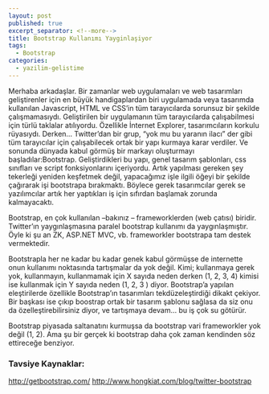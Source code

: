 ```yaml
---
layout: post
published: true
excerpt_separator: <!--more-->
title: Bootstrap Kullanımı Yayginlaşiyor
tags:
  - Bootstrap
categories:
  - yazilim-gelistime
---
```

Merhaba arkadaşlar. Bir zamanlar web uygulamaları ve web tasarımları geliştirenler için en büyük handigaplardan biri uygulamada veya tasarımda kullanılan Javascript, HTML ve CSS’in tüm tarayıcılarda sorunsuz bir şekilde çalışmamasıydı. Geliştirilen bir uygulamanın tüm tarayıcılarda çalışabilmesi için türlü taklalar atılıyordu. Özellikle İnternet Explorer, tasarımcıların korkulu rüyasıydı. Derken… Twitter’dan bir grup, “yok mu bu yaranın ilacı” der gibi tüm tarayıcılar için çalışabilecek ortak bir yapı kurmaya karar verdiler. Ve sonunda dünyada kabul görmüş bir markayı oluşturmayı başladılar:Bootstrap. Geliştirdikleri bu yapı, genel tasarım şablonları, css sınıfları ve script fonksiyonlarını içeriyordu. Artık yapılması gereken şey tekerleği yeniden keşfetmek değil, yapacağımız işle ilgili öğeyi bir şekilde çağırarak işi bootstrapa bırakmaktı. Böylece gerek tasarımcılar gerek se yazılımcılar artık her yaptıkları iş için sıfırdan başlamak zorunda kalmayacaktı.

<!--more-->

Bootstrap, en çok kullanılan –bakınız – frameworklerden (web çatısı) biridir. Twitter’ın yaygınlaşmasına paralel bootstrap kullanımı da yaygınlaşmıştır. Öyle ki şu an ZK, ASP.NET MVC, vb. frameworkler bootstrapa tam destek vermektedir.

Bootstrapla her ne kadar bu kadar genek kabul görmüşse de internette onun kullanımı noktasında tartışmalar da yok değil. Kimi; kullanmaya gerek yok, kullanmayın, kullanmamak için X sayıda neden derken (1, 2, 3, 4) kimisi ise kullanmak için Y sayıda neden (1, 2, 3 ) diyor. Bootstrap’a yapılan eleştirilerde özellikle Bootstrap’ın tasarımları tekdüzeleştirdiği dikakt çekiyor. Bir başkası ise çıkıp boostrap ortak bir tasarım şablonu sağlasa da siz onu da özelleştirebilirsiniz diyor, ve tartışmaya devam… bu iş çok su götürür.

Bootstrap piyasada saltanatını kurmuşsa da bootstrap vari frameworkler yok değil (1, 2). Ama şu bir gerçek ki bootstrap daha çok zaman kendinden söz ettireceğe benziyor.

### Tavsiye Kaynaklar:
http://getbootstrap.com/
http://www.hongkiat.com/blog/twitter-bootstrap
